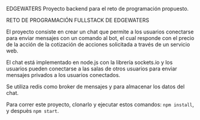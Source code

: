 EDGEWATERS
Proyecto backend para el reto de programación propuesto.

RETO DE PROGRAMACIÓN FULLSTACK DE EDGEWATERS

El proyecto consiste en crear un chat que permite a los usuarios conectarse para enviar mensajes con un comando al bot,
el cual responde con el precio de la acción de la cotización de acciones solicitada a través de un servicio web.

El chat está implementado en node.js con la librería sockets.io y los usuarios pueden conectarse a las salas de otros
usuarios para enviar mensajes privados a los usuarios conectados.

Se utiliza redis como broker de mensajes y para almacenar los datos del chat.

Para correr este proyecto, clonarlo y ejecutar estos comandos: `npm install`, y despuès `npm start`.

